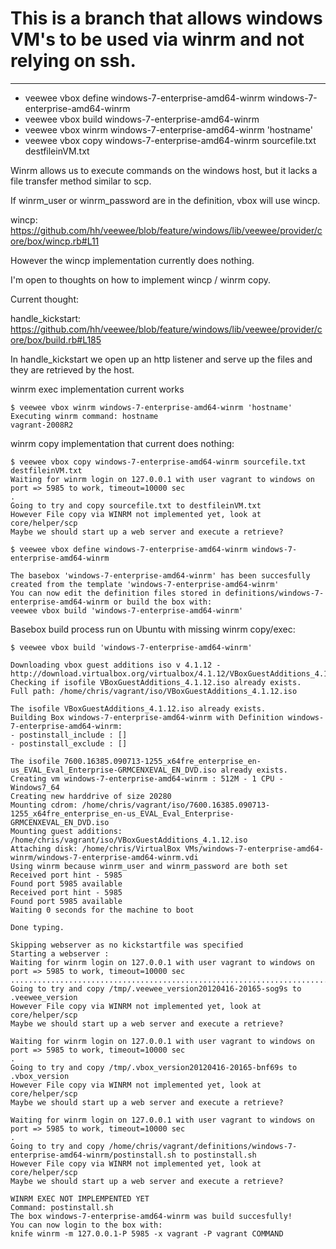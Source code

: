 # This is a branch that allows windows VM's to be used via winrm and not relying on ssh.

-------


- veewee vbox define windows-7-enterprise-amd64-winrm windows-7-enterprise-amd64-winrm
- veewee vbox build windows-7-enterprise-amd64-winrm
- veewee vbox winrm windows-7-enterprise-amd64-winrm 'hostname'
- veewee vbox copy windows-7-enterprise-amd64-winrm sourcefile.txt destfileinVM.txt


Winrm allows us to execute commands on the windows host, but it lacks a file transfer method similar to scp.

If winrm_user or winrm_password are in the definition, vbox will use wincp.

wincp: https://github.com/hh/veewee/blob/feature/windows/lib/veewee/provider/core/box/wincp.rb#L11

However the wincp implementation currently does nothing.


I'm open to thoughts on how to implement wincp / winrm copy.



Current thought:

handle_kickstart: https://github.com/hh/veewee/blob/feature/windows/lib/veewee/provider/core/box/build.rb#L185

In handle_kickstart we open up an http listener and serve up the files and they are retrieved by the host.



winrm exec implementation current works

```
$ veewee vbox winrm windows-7-enterprise-amd64-winrm 'hostname'
Executing winrm command: hostname
vagrant-2008R2
```


winrm copy implementation that current does nothing:

```
$ veewee vbox copy windows-7-enterprise-amd64-winrm sourcefile.txt destfileinVM.txt
Waiting for winrm login on 127.0.0.1 with user vagrant to windows on port => 5985 to work, timeout=10000 sec
.
Going to try and copy sourcefile.txt to destfileinVM.txt
However File copy via WINRM not implemented yet, look at core/helper/scp
Maybe we should start up a web server and execute a retrieve?

```


```
$ veewee vbox define windows-7-enterprise-amd64-winrm windows-7-enterprise-amd64-winrm

The basebox 'windows-7-enterprise-amd64-winrm' has been succesfully created from the template 'windows-7-enterprise-amd64-winrm'
You can now edit the definition files stored in definitions/windows-7-enterprise-amd64-winrm or build the box with:
veewee vbox build 'windows-7-enterprise-amd64-winrm'
```

Basebox build process run on Ubuntu with missing winrm copy/exec:

```
$ veewee vbox build 'windows-7-enterprise-amd64-winrm'

Downloading vbox guest additions iso v 4.1.12 - http://download.virtualbox.org/virtualbox/4.1.12/VBoxGuestAdditions_4.1.12.iso
Checking if isofile VBoxGuestAdditions_4.1.12.iso already exists.
Full path: /home/chris/vagrant/iso/VBoxGuestAdditions_4.1.12.iso

The isofile VBoxGuestAdditions_4.1.12.iso already exists.
Building Box windows-7-enterprise-amd64-winrm with Definition windows-7-enterprise-amd64-winrm:
- postinstall_include : []
- postinstall_exclude : []

The isofile 7600.16385.090713-1255_x64fre_enterprise_en-us_EVAL_Eval_Enterprise-GRMCENXEVAL_EN_DVD.iso already exists.
Creating vm windows-7-enterprise-amd64-winrm : 512M - 1 CPU - Windows7_64
Creating new harddrive of size 20280 
Mounting cdrom: /home/chris/vagrant/iso/7600.16385.090713-1255_x64fre_enterprise_en-us_EVAL_Eval_Enterprise-GRMCENXEVAL_EN_DVD.iso
Mounting guest additions: /home/chris/vagrant/iso/VBoxGuestAdditions_4.1.12.iso
Attaching disk: /home/chris/VirtualBox VMs/windows-7-enterprise-amd64-winrm/windows-7-enterprise-amd64-winrm.vdi
Using winrm because winrm_user and winrm_password are both set
Received port hint - 5985
Found port 5985 available
Received port hint - 5985
Found port 5985 available
Waiting 0 seconds for the machine to boot

Done typing.

Skipping webserver as no kickstartfile was specified
Starting a webserver :
Waiting for winrm login on 127.0.0.1 with user vagrant to windows on port => 5985 to work, timeout=10000 sec
.......................................................................................................................................................................................................................
Going to try and copy /tmp/.veewee_version20120416-20165-sog9s to .veewee_version
However File copy via WINRM not implemented yet, look at core/helper/scp
Maybe we should start up a web server and execute a retrieve?

Waiting for winrm login on 127.0.0.1 with user vagrant to windows on port => 5985 to work, timeout=10000 sec
.
Going to try and copy /tmp/.vbox_version20120416-20165-bnf69s to .vbox_version
However File copy via WINRM not implemented yet, look at core/helper/scp
Maybe we should start up a web server and execute a retrieve?

Waiting for winrm login on 127.0.0.1 with user vagrant to windows on port => 5985 to work, timeout=10000 sec
.
Going to try and copy /home/chris/vagrant/definitions/windows-7-enterprise-amd64-winrm/postinstall.sh to postinstall.sh
However File copy via WINRM not implemented yet, look at core/helper/scp
Maybe we should start up a web server and execute a retrieve?

WINRM EXEC NOT IMPLEMPENTED YET
Command: postinstall.sh
The box windows-7-enterprise-amd64-winrm was build succesfully!
You can now login to the box with:
knife winrm -m 127.0.0.1-P 5985 -x vagrant -P vagrant COMMAND
```

